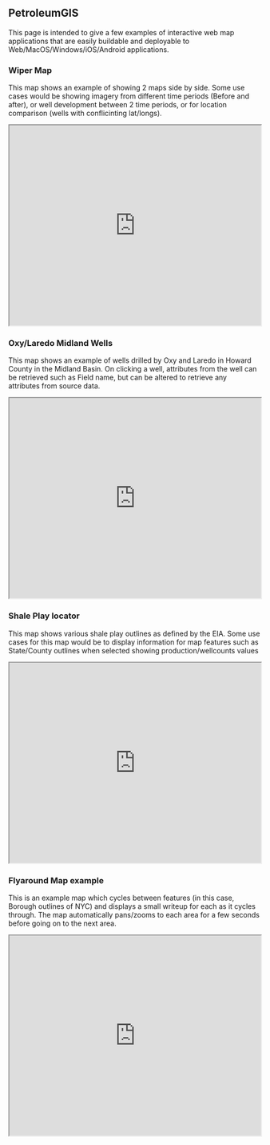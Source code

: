 ## PetroleumGIS 
This page is intended to give a few examples of interactive web map applications that are easily buildable and deployable to Web/MacOS/Windows/iOS/Android applications. 

### Wiper Map
This map shows an example of showing 2 maps side by side. Some use cases would be showing imagery from different time periods (Before and after), or well development between 2 time periods, or for location comparison (wells with conflicinting lat/longs).

<iframe src='https://petroleumgis.github.io/portfolio/slide' width='100%' height='400px'></iframe>

### Oxy/Laredo Midland Wells
This map shows an example of wells drilled by Oxy and Laredo in Howard County in the Midland Basin. On clicking a well, attributes from the well can be retrieved such as Field name, but can be altered to retrieve any attributes from source data. 


<iframe src='https://petroleumgis.github.io/portfolio/test' width='100%' height='400px'></iframe>

### Shale Play locator
This map shows various shale play outlines as defined by the EIA. Some use cases for this map would be to display information for map features such as State/County outlines when selected showing production/wellcounts values


<iframe src='https://petroleumgis.github.io/portfolio/plays' width='100%' height='400px'></iframe>

### Flyaround Map example
This is an example map which cycles between features (in this case, Borough outlines of NYC) and displays a small writeup for each as it cycles through. The map automatically pans/zooms to each area for a few seconds before going on to the next area. 


<iframe src='https://petroleumgis.github.io/portfolio/slideshow' width='100%' height='400px'></iframe>
